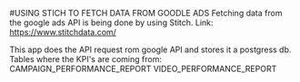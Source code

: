 #USING STICH TO FETCH DATA FROM GOODLE ADS
Fetching data from the google ads API is being done by using Stitch.
Link: https://www.stitchdata.com/

This app does the API request rom  google API and stores it a postgress db.
Tables where the KPI's are coming from:
CAMPAIGN_PERFORMANCE_REPORT
VIDEO_PERFORMANCE_REPORT
